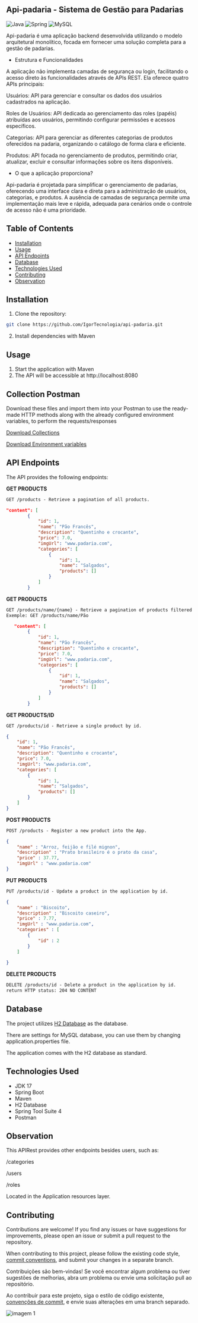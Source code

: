 ## Api-padaria - Sistema de Gestão para Padarias

![Java](https://img.shields.io/badge/java-%23ED8B00.svg?style=for-the-badge&logo=openjdk&logoColor=white)
![Spring](https://img.shields.io/badge/spring-%236DB33F.svg?style=for-the-badge&logo=spring&logoColor=white)
![MySQL](https://img.shields.io/badge/mysql-4479A1.svg?style=for-the-badge&logo=mysql&logoColor=white)

Api-padaria é uma aplicação backend desenvolvida utilizando o modelo arquitetural monolítico, focada em fornecer uma solução completa para a gestão de padarias.

- Estrutura e Funcionalidades

A aplicação não implementa camadas de segurança ou login, facilitando o acesso direto às funcionalidades através de APIs REST. Ela oferece quatro APIs principais:

Usuários: API para gerenciar e consultar os dados dos usuários cadastrados na aplicação.

Roles de Usuários: API dedicada ao gerenciamento das roles (papéis) atribuídas aos usuários, permitindo configurar permissões e acessos específicos.

Categorias: API para gerenciar as diferentes categorias de produtos oferecidos na padaria, organizando o catálogo de forma clara e eficiente.

Produtos: API focada no gerenciamento de produtos, permitindo criar, atualizar, excluir e consultar informações sobre os itens disponíveis.

- O que a aplicação proporciona?

Api-padaria é projetada para simplificar o gerenciamento de padarias, oferecendo uma interface clara e direta para a administração de usuários, categorias, e produtos. A ausência de camadas de segurança permite uma implementação mais leve e rápida, adequada para cenários onde o controle de acesso não é uma prioridade.



## Table of Contents

- [Installation](#installation)
- [Usage](#usage)
- [API Endpoints](#api-endpoints)
- [Database](#database)
- [Technologies Used](#technologies-used)
- [Contributing](#contributing)
- [Observation](#observation)

## Installation

1. Clone the repository:

```bash
git clone https://github.com/IgorTecnologia/api-padaria.git
```

2. Install dependencies with Maven

## Usage

1. Start the application with Maven
2. The API will be accessible at http://localhost:8080

## Collection Postman

Download these files and import them into your Postman to use the ready-made HTTP methods along with the already configured environment variables, to perform the requests/responses

[Download Collections](https://github.com/IgorTecnologia/api-padaria/blob/docs-postman/Api-padaria-collections.json)

[Download Environment variables](https://github.com/IgorTecnologia/api-padaria/blob/docs-postman/Local-%20host-environment.json)

## API Endpoints
The API provides the following endpoints:

**GET PRODUCTS**
```markdown
GET /products - Retrieve a pagination of all products.
```
```json
"content": [
        {
            "id": 1,
            "name": "Pão Francês",
            "description": "Quentinho e crocante",
            "price": 7.0,
            "imgUrl": "www.padaria.com",
            "categories": [
                {
                    "id": 1,
                    "name": "Salgados",
                    "products": []
                }
            ]
        }
```
**GET PRODUCTS**
```markdown
GET /products/name/{name} - Retrieve a pagination of products filtered by name.
Exemple: GET /products/name/Pão
```
```json
   "content": [
        {
            "id": 1,
            "name": "Pão Francês",
            "description": "Quentinho e crocante",
            "price": 7.0,
            "imgUrl": "www.padaria.com",
            "categories": [
                {
                    "id": 1,
                    "name": "Salgados",
                    "products": []
                }
            ]
        }
```
**GET PRODUCTS/ID**
```markdown
GET /products/id - Retrieve a single product by id.
```

```json
{
    "id": 1,
    "name": "Pão Francês",
    "description": "Quentinho e crocante",
    "price": 7.0,
    "imgUrl": "www.padaria.com",
    "categories": [
        {
            "id": 1,
            "name": "Salgados",
            "products": []
        }
    ]
}
```

**POST PRODUCTS**
```markdown
POST /products - Register a new product into the App.
```
```json
{
    "name" : "Arroz, feijão e filé mignon",
    "description" : "Prato brasileiro é o prato da casa",
    "price" : 37.77,
    "imgUrl" : "www.padaria.com"
}
```
**PUT PRODUCTS**
```markdown
PUT /products/id - Update a product in the application by id.
```
```json
{
    "name" : "Biscoito",
    "description" : "Biscoito caseiro",
    "price" : 7.77,
    "imgUrl" : "www.padaria.com",
    "categories" : [
        {
            "id" : 2
        }
    ]
    
}
```
**DELETE PRODUCTS**
```markdown
DELETE /products/id - Delete a product in the application by id.
return HTTP status: 204 NO CONTENT

```
## Database
The project utilizes [H2 Database](https://www.h2database.com/html/tutorial.html) as the database.

There are settings for MySQL database, you can use them by changing application.properties file.

The application comes with the H2 database as standard.

## Technologies Used

- JDK 17
- Spring Boot
- Maven
- H2 Database
- Spring Tool Suite 4
- Postman

## Observation
This APIRest provides other endpoints besides users, such as:

/categories

/users

/roles

Located in the Application resources layer.

## Contributing

Contributions are welcome! If you find any issues or have suggestions for improvements, please open an issue or submit a pull request to the repository.

When contributing to this project, please follow the existing code style, [commit conventions](https://www.conventionalcommits.org/en/v1.0.0/), and submit your changes in a separate branch.

Contribuições são bem-vindas! Se você encontrar algum problema ou tiver sugestões de melhorias, abra um problema ou envie uma solicitação pull ao repositório.

Ao contribuir para este projeto, siga o estilo de código existente, [convenções de commit](https://medium.com/linkapi-solutions/conventional-commits-pattern-3778d1a1e657), e envie suas alterações em uma branch separado.

![imagem 1](https://i.pinimg.com/736x/cc/e9/d6/cce9d662d61d7f77c0bc15bbf1bed55f.jpg)
